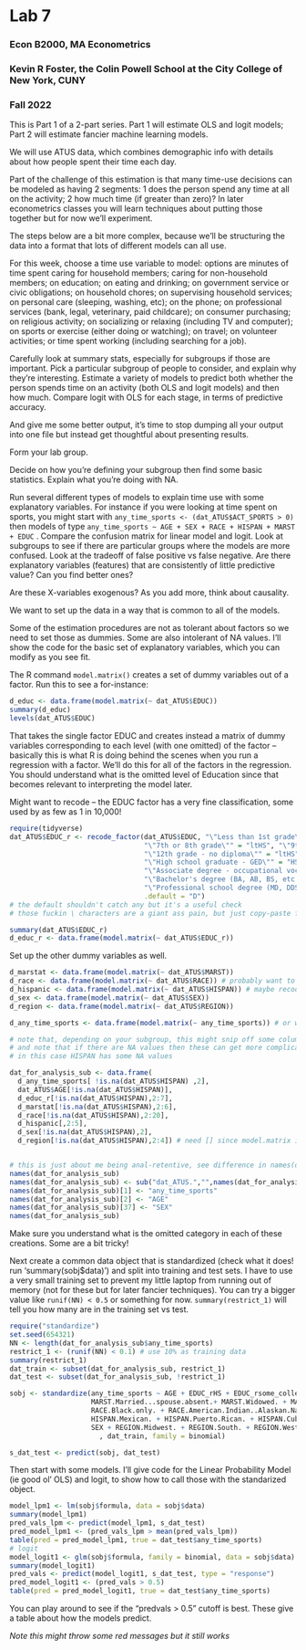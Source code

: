 Lab 7
================

### Econ B2000, MA Econometrics

### Kevin R Foster, the Colin Powell School at the City College of New York, CUNY

### Fall 2022

This is Part 1 of a 2-part series. Part 1 will estimate OLS and logit
models; Part 2 will estimate fancier machine learning models.

We will use ATUS data, which combines demographic info with details
about how people spent their time each day.

Part of the challenge of this estimation is that many time-use decisions
can be modeled as having 2 segments: 1 does the person spend any time at
all on the activity; 2 how much time (if greater than zero)? In later
econometrics classes you will learn techniques about putting those
together but for now we’ll experiment.

The steps below are a bit more complex, because we’ll be structuring the
data into a format that lots of different models can all use.

For this week, choose a time use variable to model: options are minutes
of time spent caring for household members; caring for non-household
members; on education; on eating and drinking; on government service or
civic obligations; on household chores; on supervising household
services; on personal care (sleeping, washing, etc); on the phone; on
professional services (bank, legal, veterinary, paid childcare); on
consumer purchasing; on religious activity; on socializing or relaxing
(including TV and computer); on sports or exercise (either doing or
watching); on travel; on volunteer activities; or time spent working
(including searching for a job).

Carefully look at summary stats, especially for subgroups if those are
important. Pick a particular subgroup of people to consider, and explain
why they’re interesting. Estimate a variety of models to predict both
whether the person spends time on an activity (both OLS and logit
models) and then how much. Compare logit with OLS for each stage, in
terms of predictive accuracy.

And give me some better output, it’s time to stop dumping all your
output into one file but instead get thoughtful about presenting
results.

Form your lab group.

Decide on how you’re defining your subgroup then find some basic
statistics. Explain what you’re doing with NA.

Run several different types of models to explain time use with some
explanatory variables. For instance if you were looking at time spent on
sports, you might start with
`any_time_sports <- (dat_ATUS$ACT_SPORTS > 0)` then models of type
`any_time_sports ~ AGE + SEX + RACE + HISPAN + MARST + EDUC` . Compare
the confusion matrix for linear model and logit. Look at subgroups to
see if there are particular groups where the models are more confused.
Look at the tradeoff of false positive vs false negative. Are there
explanatory variables (features) that are consistently of little
predictive value? Can you find better ones?

Are these X-variables exogenous? As you add more, think about causality.

We want to set up the data in a way that is common to all of the models.

Some of the estimation procedures are not as tolerant about factors so
we need to set those as dummies. Some are also intolerant of NA values.
I’ll show the code for the basic set of explanatory variables, which you
can modify as you see fit.

The R command `model.matrix()` creates a set of dummy variables out of a
factor. Run this to see a for-instance:

``` r
d_educ <- data.frame(model.matrix(~ dat_ATUS$EDUC))
summary(d_educ)
levels(dat_ATUS$EDUC)
```

That takes the single factor EDUC and creates instead a matrix of dummy
variables corresponding to each level (with one omitted) of the factor –
basically this is what R is doing behind the scenes when you run a
regression with a factor. We’ll do this for all of the factors in the
regression. You should understand what is the omitted level of Education
since that becomes relevant to interpreting the model later.

Might want to recode – the EDUC factor has a very fine classification,
some used by as few as 1 in 10,000!

``` r
require(tidyverse)
dat_ATUS$EDUC_r <- recode_factor(dat_ATUS$EDUC, "\"Less than 1st grade\"" = "ltHS", "\"1st, 2nd, 3rd, or 4th grade\"" = "ltHS", "\"5th or 6th grade\""  = "ltHS",
                                 "\"7th or 8th grade\"" = "ltHS", "\"9th grade\"" = "ltHS", "\"10th grade\"" = "ltHS", "\"11th grade\"" = "ltHS", 
                                 "\"12th grade - no diploma\"" = "ltHS",
                                 "\"High school graduate - GED\"" = "HS", "\"High school graduate - diploma\"" = "HS", "\"Some college but no degree\"" = "some_college",
                                 "\"Associate degree - occupational vocational\"" = "associate", "\"Associate degree - academic program\"" = "associate",
                                 "\"Bachelor's degree (BA, AB, BS, etc.)\"" = "bachelor", "\"Master's degree (MA, MS, MEng, MEd, MSW, etc.)\"" = "master",
                                 "\"Professional school degree (MD, DDS, DVM, etc.)\"" = "prof_or_PhD", "\"Doctoral degree (PhD, EdD, etc.)\"" = "prof_or_PhD",
                                 .default = "D")
# the default shouldn't catch any but it's a useful check
# those fuckin \ characters are a giant ass pain, but just copy-paste from labels(dat_ATUS$EDUC)...

summary(dat_ATUS$EDUC_r)
d_educ_r <- data.frame(model.matrix(~ dat_ATUS$EDUC_r))
```

Set up the other dummy variables as well.

``` r
d_marstat <- data.frame(model.matrix(~ dat_ATUS$MARST))
d_race <- data.frame(model.matrix(~ dat_ATUS$RACE)) # probably want to recode, similar to EDUC
d_hispanic <- data.frame(model.matrix(~ dat_ATUS$HISPAN)) # maybe recode
d_sex <- data.frame(model.matrix(~ dat_ATUS$SEX))
d_region <- data.frame(model.matrix(~ dat_ATUS$REGION))

d_any_time_sports <- data.frame(model.matrix(~ any_time_sports)) # or whatever time use you choose 

# note that, depending on your subgroup, this might snip off some columns so make sure to check summary() of each -- don't want Min = Max = 0!
# and note that if there are NA values then these can get more complicated
# in this case HISPAN has some NA values

dat_for_analysis_sub <- data.frame(
  d_any_time_sports[ !is.na(dat_ATUS$HISPAN) ,2],
  dat_ATUS$AGE[!is.na(dat_ATUS$HISPAN)],
  d_educ_r[!is.na(dat_ATUS$HISPAN),2:7],
  d_marstat[!is.na(dat_ATUS$HISPAN),2:6],
  d_race[!is.na(dat_ATUS$HISPAN),2:20],
  d_hispanic[,2:5],
  d_sex[!is.na(dat_ATUS$HISPAN),2],
  d_region[!is.na(dat_ATUS$HISPAN),2:4]) # need [] since model.matrix includes intercept term


# this is just about me being anal-retentive, see difference in names(dat_for_analysis_sub) before and after running this bit
names(dat_for_analysis_sub)
names(dat_for_analysis_sub) <- sub("dat_ATUS.","",names(dat_for_analysis_sub))
names(dat_for_analysis_sub)[1] <- "any_time_sports"
names(dat_for_analysis_sub)[2] <- "AGE"
names(dat_for_analysis_sub)[37] <- "SEX"
names(dat_for_analysis_sub)
```

Make sure you understand what is the omitted category in each of these
creations. Some are a bit tricky!

Next create a common data object that is standardized (check what it
does! run ‘summary(sobj$data)’) and split into training and test sets. I
have to use a very small training set to prevent my little laptop from
running out of memory (not for these but for later fancier techniques).
You can try a bigger value like `runif(NN) < 0.5` or something for now.
`summary(restrict_1)` will tell you how many are in the training set vs
test.

``` r
require("standardize")
set.seed(654321)
NN <- length(dat_for_analysis_sub$any_time_sports)
restrict_1 <- (runif(NN) < 0.1) # use 10% as training data
summary(restrict_1)
dat_train <- subset(dat_for_analysis_sub, restrict_1)
dat_test <- subset(dat_for_analysis_sub, !restrict_1)

sobj <- standardize(any_time_sports ~ AGE + EDUC_rHS + EDUC_rsome_college + EDUC_rassociate + EDUC_rbachelor + EDUC_rmaster + EDUC_rprof_or_PhD + 
                    MARST.Married...spouse.absent.+ MARST.Widowed. + MARST.Divorced. + MARST.Separated. + MARST.Never.married. +
                    RACE.Black.only. + RACE.American.Indian..Alaskan.Native. + RACE.Asian.only. +
                    HISPAN.Mexican. + HISPAN.Puerto.Rican. + HISPAN.Cuban. + HISPAN.Other.Spanish. +
                    SEX + REGION.Midwest. + REGION.South. + REGION.West.
                      , dat_train, family = binomial)

s_dat_test <- predict(sobj, dat_test)
```

Then start with some models. I’ll give code for the Linear Probability
Model (ie good ol’ OLS) and logit, to show how to call those with the
standarized object.

``` r
model_lpm1 <- lm(sobj$formula, data = sobj$data)
summary(model_lpm1)
pred_vals_lpm <- predict(model_lpm1, s_dat_test)
pred_model_lpm1 <- (pred_vals_lpm > mean(pred_vals_lpm))
table(pred = pred_model_lpm1, true = dat_test$any_time_sports)
# logit 
model_logit1 <- glm(sobj$formula, family = binomial, data = sobj$data)
summary(model_logit1)
pred_vals <- predict(model_logit1, s_dat_test, type = "response")
pred_model_logit1 <- (pred_vals > 0.5)
table(pred = pred_model_logit1, true = dat_test$any_time_sports)
```

You can play around to see if the “predvals \> 0.5” cutoff is best.
These give a table about how the models predict.

*Note this might throw some red messages but it still works*

